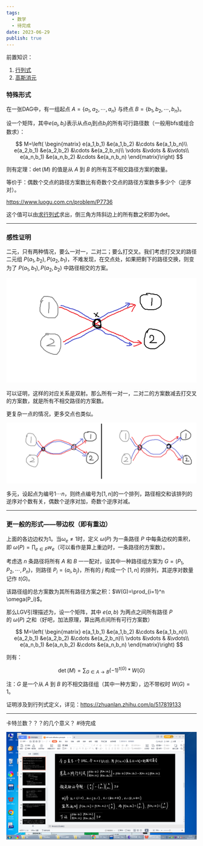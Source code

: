 ```yaml
---
tags:
  - 数学
  - 待完成
date: 2023-06-29
publish: true
---
```


前置知识：
1. [行列式](../线性代数/行列式.md)
2. [高斯消元](../线性代数/高斯消元.md)

### 特殊形式

在一张DAG中，有一组起点 $A=\{a_1,a_2,\cdots,a_n\}$ 与终点 $B=\{b_1,b_2,\cdots,b_n\}$。

设一个矩阵，其中$e(a_i,b_i)$表示从点$a_i$到点$b_i$的所有可行路径数（一般用bfs或组合数求）：

$$
M=\left( \begin{matrix} e(a_1,b_1) &e(a_1,b_2) &\cdots &e(a_1,b_n)\\ e(a_2,b_1) &e(a_2,b_2) &\cdots &e(a_2,b_n)\\ \vdots &\vdots & &\vdots\\ e(a_n,b_1) &e(a_n,b_2) &\cdots &e(a_n,b_n) \end{matrix}\right)
$$

则有定理：$\det(M)$ 的值是从 $A$ 到 $B$ 的所有互不相交路径方案的数量。

等价于：偶数个交点的路径方案数比有奇数个交点的路径方案数多多少个（逆序对）。

https://www.luogu.com.cn/problem/P7736

这个值可以由[求行列式](../线性代数/高斯消元.md#求行列式)求出，倒三角方阵斜边上的所有数之积即为det。

---
### 感性证明

二元，只有两种情况，要么一对一，二对二；要么打交叉。我们考虑打交叉的路径二元组 $P(a_1,b_2),P(a_2,b_1)$，不难发现，在交点处，如果把剩下的路径交换，则变为了 $P(a_1,b_1),P(a_2,b_2)$ 中路径相交的方案。

![](../../assets/FFCF97AF96A3E0C55098B53F4078701D.png)

可以证明，这样的对应关系是双射。那么所有一对一，二对二的方案数减去打交叉的方案数，就是所有不相交路径的方案数。

更复杂一点的情况，更多交点也类似。

![](../../assets/E55C27436B82EE7525E5EA165591A4BE.png)

多元，设起点为编号$1\cdots n$，则终点编号为$[1,n]$的一个排列，路径相交和该排列的逆序对个数有关，偶数个逆序对加，奇数个逆序对减。

---
### 更一般的形式——带边权（即有重边）

上面的各边边权为$1$。当$\omega_e \not= 1$时，定义 $\omega(P)$ 为一条路径 $P$ 中每条边权的乘积，即 $\omega(P)=\prod_{e\in P} w_e$（可以看作是算上重边时，一条路径的方案数）。

考虑选 $n$ 条路径将所有 $A$ 和 $B$ 一一配对，设其中一种路径组方案为 $G=(P_1,P_2,\cdots,P_n)$，则路径 $P_i=(a_i,b_j)$，所有的 $j$ 构成一个 $[1,n]$ 的排列，其逆序对数量记作 $t(G)$。

该路径组的总方案数为其所有路径方案之积：$W(G)=\prod_{i=1}^n \omega(P_i)$。

那么LGV引理描述为，设一个矩阵，其中 $e(a,b)$ 为两点之间所有路径 $P$ 的 $\omega(P)$ 之和（好吧，加法原理，算出两点间所有可行方案数）


$$
M=\left( \begin{matrix} e(a_1,b_1) &e(a_1,b_2) &\cdots &e(a_1,b_n)\\ e(a_2,b_1) &e(a_2,b_2) &\cdots &e(a_2,b_n)\\ \vdots &\vdots & &\vdots\\ e(a_n,b_1) &e(a_n,b_2) &\cdots &e(a_n,b_n) \end{matrix}\right)
$$


则有：

$$
\det(M)=\sum_{G\in A\rightarrow B} (-1)^{t(G)} *W(G)
$$


注：$G$ 是一个从 $A$ 到 $B$ 的不相交路径组（其中一种方案），边不带权时 $W(G)=1$。

证明涉及到行列式定义，详见：https://zhuanlan.zhihu.com/p/517819133

---


卡特兰数？？？的几个意义？ #待完成

![](../../assets/8C088B5B1AF60CEDE74BA0B657502EF2.png)